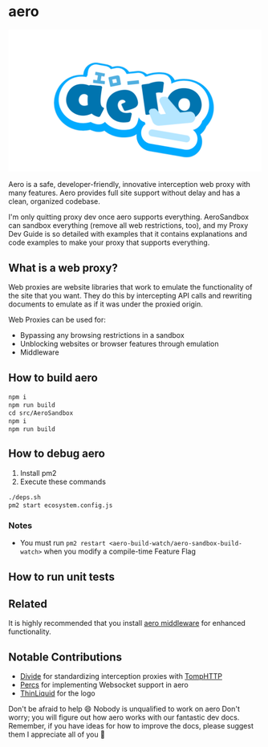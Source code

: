 # aero

![aero logo](./aero.webp)

Aero is a safe, developer-friendly, innovative interception web proxy with many features. Aero provides full site support without delay and has a clean, organized codebase.

I'm only quitting proxy dev once aero supports everything. AeroSandbox can sandbox everything (remove all web restrictions, too), and my Proxy Dev Guide is so detailed with examples that it contains explanations and code examples to make your proxy that supports everything.

## What is a web proxy?

Web proxies are website libraries that work to emulate the functionality of the site that you want. They do this by intercepting API calls and rewriting documents to emulate as if it was under the proxied origin.

Web Proxies can be used for:

- Bypassing any browsing restrictions in a sandbox
- Unblocking websites or browser features through emulation
- Middleware

## How to build aero

```
npm i
npm run build
cd src/AeroSandbox
npm i
npm run build
```

## How to debug aero

1. Install pm2
2. Execute these commands

  ```
  ./deps.sh
  pm2 start ecosystem.config.js
  ```

### Notes

* You must run `pm2 restart <aero-build-watch/aero-sandbox-build-watch>` when you modify a compile-time Feature Flag

## How to run unit tests

## Related

It is highly recommended that you install [aero middleware](https://github.com/VyperGroup/proxy-middleware) for enhanced functionality.

## Notable Contributions

- [Divide](https://github.com/e9x) for standardizing interception proxies with [TompHTTP](https://github.com/tomphttp/bare-server-node)
- [Percs](https://github.com/Percslol) for implementing Websocket support in aero
- [ThinLiquid](https://github.com/ThinLiquid) for the logo

Don't be afraid to help 😄
Nobody is unqualified to work on aero
Don't worry; you will figure out how aero works with our fantastic dev docs. Remember, if you have ideas for how to improve the docs, please suggest them
I appreciate all of you 💖
